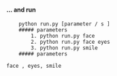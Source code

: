 #### ... and run
```
    python run.py [parameter / s ]
    ##### parameters
        1. python run.py face 
        2. python run.py face eyes
        3. python run.py smile
    ##### parameters 
```
    face , eyes, smile
```